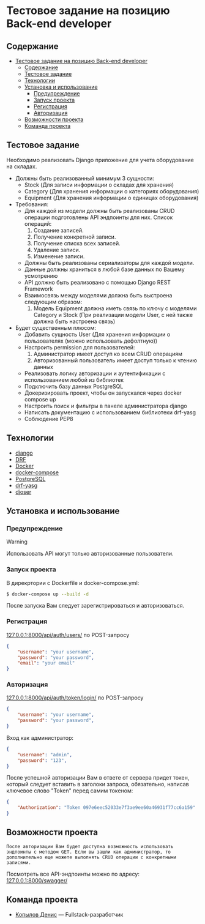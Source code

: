 # Тестовое задание на позицию Back-end developer

## Содержание
- [Тестовое задание на позицию Back-end developer](#тестовое-задание-на-позицию-back-end-developer)
  - [Содержание](#содержание)
  - [Тестовое задание](#тестовое-задание)
  - [Технологии](#технологии)
  - [Установка и использование](#установка-и-использование)
    - [Предупреждение](#предупреждение)
    - [Запуск проекта](#запуск-проекта)
    - [Регистрация](#регистрация)
    - [Авторизация](#авторизация)
  - [Возможности проекта](#возможности-проекта)
  - [Команда проекта](#команда-проекта)

## Тестовое задание
Необходимо реализовать Django приложение для учета оборудование на складах.
* Должны быть реализованный минимум 3 сущности:
  + Stock (Для записи информации о складах для хранения)
  + Category (Для хранения информации о категориях оборудования)
  + Equipment (Для хранения информации о единицах оборудования)
* Требования:
  + Для каждой из модели должны быть реализованы CRUD операции подготовлены API эндпоинты для них. Список операций:
    1. Создание записей.
    2. Получение конкретной записи.
    3. Получение списка всех записей.
    4. Удаление записи.
    5. Изменение записи.
  * Должны быть реализованы сериализаторы для каждой модели.
  * Данные должны храниться в любой базе данных по Вашему усмотрению
  * API должно быть реализовано с помощью Django REST Framework
  * Взаимосвязь между моделями должна быть выстроена следующим образом:
    1. Модель Equipment должна иметь связь по ключу с моделями Category и Stock (При реализации модели User, с ней также должна быть настроена связь)
* Будет существенным плюсом:
  + Добавить сущность User (Для хранения информации о пользователях (можно использовать дефолтную))
  + Настроить permission для пользователей:
    1. Администратор имеет доступ ко всем CRUD операциям
    2. Авторизованный пользователь имеет доступ только к чтению данных
  + Реализовать логику авторизации и аутентификации с использованием любой из библиотек
  + Подключить базу данных PostgreSQL
  + Докеризировать проект, чтобы он запускался через docker compose up
  + Настроить поиск и фильтры в панеле администратора django
  + Написать документацию с использованием библиотеки drf-yasg
  + Соблюдение PEP8


## Технологии
- [django](https://www.djangoproject.com/)
- [DRF]( https://www.django-rest-framework.org/)
- [Docker](https://docs.docker.com)
- [docker-compose](https://docs.docker.com/compose/)
- [PostgreSQL](https://www.postgresql.org/)
- [drf-yasg](https://drf-yasg.readthedocs.io/en/stable/)
- [djoser](https://djoser.readthedocs.io/en/latest/)

## Установка и использование

### Предупреждение
> [!WARNING]
> Использовать API могут только авторизованные пользователи.

### Запуск проекта

В дирекртории с Dockerfile и docker-compose.yml:
```bash
$ docker-compose up --build -d 
```
После запуска Вам следует зарегистрироваться и авторизоваться. 

### Регистрация
[127.0.0.1:8000/api/auth/users/](http://127.0.0.1:8000/api/auth/users/) по POST-запросу
```json
{
    "username": "your username",
    "password": "your password",
    "email": "your email" 
}
```

### Авторизация
[127.0.0.1:8000/api/auth/token/login/](http://127.0.0.1:8000/api/auth/token/login/) по POST-запросу
```json
{
    "username": "your username",
    "password": "your password",
}
```
Вход как администратор:
```json
{
    "username": "admin",
    "password": "123",
}
```

После успешной авторизации Вам в ответе от сервера придет токен, который следует вставить в заголоки запроса, обязательно, написав ключевое слово "Token" перед самим токеном:
```json
{
    "Authorization": "Token 097e6eec52033e7f3ae9ee60a46931f77cc6a159"
}
```

## Возможности проекта
`После авторизации Вам будет доступна возможность использовать эндпоинты с методом GET. Если вы зашли как администратор, то дополнительно еще можете выполнять CRUD операции с конкретными записями.`

Посмотреть все API-эндпоинты можно по адресу:
[127.0.0.1:8000/swagger/](http://127.0.0.1:8000/swagger/)

## Команда проекта

- [Копылов Денис](https://t.me/TimeToBeShine) — Fullstack-разработчик
